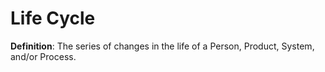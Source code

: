 # Life Cycle

**Definition**: The series of changes in the life of a Person, Product, System, and/or Process.
